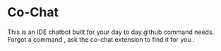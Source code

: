 # Co-Chat 

This is an IDE chatbot built for your day to day github command needs. Forgot a command , ask the co-chat extension to find it for you . 

